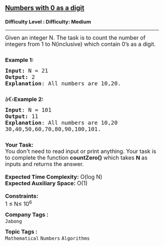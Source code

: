 <h2><a href="https://www.geeksforgeeks.org/problems/numbers-with-0-as-a-digit1336/1?page=1&difficulty=Medium&status=unsolved&sortBy=submissions">Numbers with 0 as a digit</a></h2><h3>Difficulty Level : Difficulty: Medium</h3><hr><div class="problems_problem_content__Xm_eO"><p><span style="font-size: 18px;">Given an integer N. The task is to count the number of integers from 1 to N(inclusive) which contain 0’s as a digit.</span></p>
<p><br><span style="font-size: 18px;"><strong>Example 1:</strong></span></p>
<pre><span style="font-size: 18px;"><strong>Input: </strong>N = 21
<strong>Output:</strong> 2
<strong>Explanation</strong>: All numbers are 10,20.
</span></pre>
<p><br><span style="font-size: 18px;">â€‹<strong>Example 2:</strong></span></p>
<pre><span style="font-size: 18px;"><strong>Input</strong>: N = 101
<strong>Output:</strong> 11
<strong>Explanation</strong>: All numbers are 10,20
30,40,50,60,70,80,90,100,101.</span></pre>
<p><br><span style="font-size: 18px;"><strong>Your Task:&nbsp;&nbsp;</strong><br>You don't need to read input or print anything. Your task is to complete the function&nbsp;<strong>countZero()</strong>&nbsp;which takes&nbsp;<strong>N&nbsp;</strong>as inputs and returns the answer.<br><br><strong>Expected Time Complexity:</strong>&nbsp;O(log N)<br><strong>Expected Auxiliary Space:</strong>&nbsp;O(1)<br><br><strong>Constraints:</strong><br>1 ≤ N≤ 10<sup>6</sup></span></p></div><p><span style=font-size:18px><strong>Company Tags : </strong><br><code>Jabong</code>&nbsp;<br><p><span style=font-size:18px><strong>Topic Tags : </strong><br><code>Mathematical</code>&nbsp;<code>Numbers</code>&nbsp;<code>Algorithms</code>&nbsp;